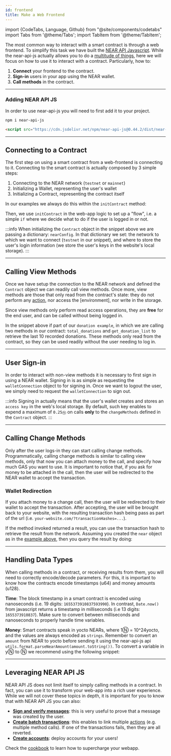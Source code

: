 ```yaml
---
id: frontend
title: Make a Web Frontend
---
```

import {CodeTabs, Language, Github} from "@site/components/codetabs"
import Tabs from '@theme/Tabs';
import TabItem from '@theme/TabItem';

The most common way to interact with a smart contract is through a web frontend. To simplify this task we have built the [NEAR API Javascript](https://github.com/near/near-api-js). While the near-api-js actually allows you to do a [multitude of things](https://docs.near.org/docs/api/naj-cookbook), here we will focus on how to use it to interact with a contract. Particularly, how to:

1. **Connect** your frontend to the contract.
2. **Sign-in** users in your app using the NEAR wallet.
3. **Call methods** in the contract.

---

### Adding NEAR API JS
In order to use near-api-js you will need to first add it to your project.

<Tabs className="language-tabs">
  <TabItem value="node" label="node">

  ```bash
  npm i near-api-js
  ```
    
  </TabItem>
  <TabItem value="html" label="HTML">

  ```html
  <script src="https://cdn.jsdelivr.net/npm/near-api-js@0.44.2/dist/near-api-js.min.js" integrity="sha256-W5o4c5DRZZXMKjuL41jsaoBpE/UHMkrGvIxN9HcjNSY=" crossorigin="anonymous"></script>
  ```

  </TabItem>
</Tabs>



---

## Connecting to a Contract
The first step on using a smart contract from a web-frontend is connecting to it. Connecting to the smart contract is actually composed by 3 simple steps:

1. Connecting to the NEAR network (`testnet` or `mainnet`)
2. Initializing a Wallet, representing the user's wallet
3. Initializing a Contract, representing the contract itself
 
In our examples we always do this within the `initContract` method:

<CodeTabs>
  <Language value="🌐 - Javascript" language="js">
    <Github fname="utils.js"
      url="https://github.com/near-examples/docs-examples/blob/main/donation-rs/frontend/assets/js/near/utils.js" start="1" end="23" />
    <Github fname="config.js"
      url="https://github.com/near-examples/docs-examples/blob/main/donation-rs/frontend/assets/js/near/config.js" />
  </Language>
</CodeTabs>

Then, we use `initContract` in the web-app logic to set up a "flow", i.e. a simple `if` where we decide what to do if the user is logged in or not.

<CodeTabs>
  <Language value="🌐 - Javascript" language="js">
    <Github fname="utils.js"
      url="https://github.com/near-examples/docs-examples/blob/main/donation-rs/frontend/assets/js/index.js" start="44" end="54" />
  </Language>
</CodeTabs>

:::info
When initializing the `Contract` object in the snippet above we are passing a dictionary: `nearConfig`. In that dictionary we set: the network to which we want to connect (`testnet` in our snippet), and where to store the user's login information (we store the user's keys in the website's local storage).
:::

---

## Calling View Methods
Once we have setup the connection to the NEAR network and defined the `Contract` object we can readily call view methods. Once more, view methods are those that only read from the contract's state: they do not perform any [action](contracts/actions.md), nor access the [environment], nor write in the storage.

Since view methods only perform read access operations, they are **free** for the end user, and can be called without being logged in.

<CodeTabs>
  <Language value="🌐 - Javascript" language="js">
    <Github fname="utils.js"
            url="https://github.com/near-examples/docs-examples/blob/main/donation-rs/frontend/assets/js/near/utils.js"
            start="48" end="52" />
  </Language>
</CodeTabs>

In the snippet above if part of our `donation example`, in which we are calling two methods in our contract: `total_donations` and `get_donation_list` to retrieve the last 10 recorded donations. These methods only read from the contract, so they can be used readily without the user needing to log in.

---

## User Sign-in
In order to interact with non-view methods it is necessary to first sign in using a NEAR wallet. Signing in is as simple as requesting the `walletConnection` object to for signing in. Once we want to logout the user, we simply need to request the `walletConnection` to sign out.

<CodeTabs>
  <Language value="🌐 - Javascript" language="js">
    <Github fname="utils.js"
            url="https://github.com/near-examples/hello-near-rs/blob/main/frontend/assets/js/near/utils.js"
            start="24" end="36" />
  </Language>
</CodeTabs>

:::info
Signing in actually means that the user's wallet creates and stores an `access key` in the web's local storage. By default, such key enables to expend a maximum of `0.25Ⓝ` on calls **only** to the `changeMethods` defined in the `Contract` object.
:::

---

## Calling Change Methods
Only after the user logs-in they can start calling change methods. Programmatically, calling change methods is similar to calling view methods, only that now you can attach money to the call, and specify how much GAS you want to use. It is important to notice that, if you ask for money to be attached in the call, then the user will be redirected to the NEAR wallet to accept the transaction.

<CodeTabs>
  <Language value="🌐 - Javascript" language="js">
    <Github fname="utils.js"
            url="https://github.com/near-examples/docs-examples/blob/main/donation-rs/frontend/assets/js/near/utils.js"
            start="63" end="67" />
  </Language>
</CodeTabs>

### Wallet Redirection
If you attach money to a change call, then the user will be redirected to their wallet to accept the transaction. After accepting, the user will be brought back to your website, with the resulting transaction hash being pass as part of the url (i.e. `your-website.com/?transactionHashes=...`).

If the method invoked returned a result, you can use the transaction hash to retrieve the result from the network. Assuming you created the `near` object as in the [example above](#connecting-to-a-contract), then you query the result by doing:

<CodeTabs>
  <Language value="🌐 - Javascript" language="js">
  <Github fname="index.js"
            url="https://github.com/near-examples/docs-examples/blob/main/donation-rs/frontend/assets/js/index.js"
            start="68" end="74" />
    <Github fname="utils.js"
            url="https://github.com/near-examples/docs-examples/blob/main/donation-rs/frontend/assets/js/near/utils.js"
            start="38" end="41" />
  </Language>
</CodeTabs>

---
## Handling Data Types
When calling methods in a contract, or receiving results from them, you will need to correctly encode/decode parameters. For this, it is important to know how the contracts encode timestamps (u64) and money amounts (u128).

**Time**: The block timestamp in a smart contract is encoded using nanoseconds (i.e. 19 digits: `1655373910837593990`). In contrast, `Date.now()` from javascript returns a timestamp in milliseconds (i.e 13 digits: `1655373910837`). Make sure to convert between milliseconds and nanoseconds to properly handle time variables.

**Money**: Smart contracts speak in yocto NEARs, where 1Ⓝ = 10^24yocto, and the values are always encoded as `strings`. Remember to convert an `amount` from NEAR to yocto before sending it using the near-api-js api `utils.format.parseNearAmount(amount.toString())`. To convert a variable in yⓃ to Ⓝ we recommend using the following snippet:

<Github fname="utils.js"
  url="https://github.com/near-examples/docs-examples/blob/main/donation-rs/frontend/assets/js/near/utils.js"
  start="71" end="75" language="js" />

---

## Leveraging NEAR API JS
NEAR API JS does not limit itself to simply calling methods in a contract. In fact, you can use it to transform your web-app into a rich user experience. While we will not cover these topics in depth, it is important for you to know that with NEAR API JS you can also:

- **[Sign and verify messages](https://docs.near.org/docs/api/naj-cookbook#verify-signature)**: this is very useful to prove that a message was created by the user.
- **[Create batch transactions](https://docs.near.org/docs/api/naj-cookbook#batch-transactions)**: this enables to link multiple [actions](contracts/actions.md) (e.g. multiple method calls). If one of the transactions fails, then they are all reverted.
- **[Create accounts](https://docs.near.org/docs/api/naj-cookbook#create-account)**: deploy accounts for your users!

Check the [cookbook](https://docs.near.org/docs/api/naj-cookbook) to learn how to supercharge your webapp.